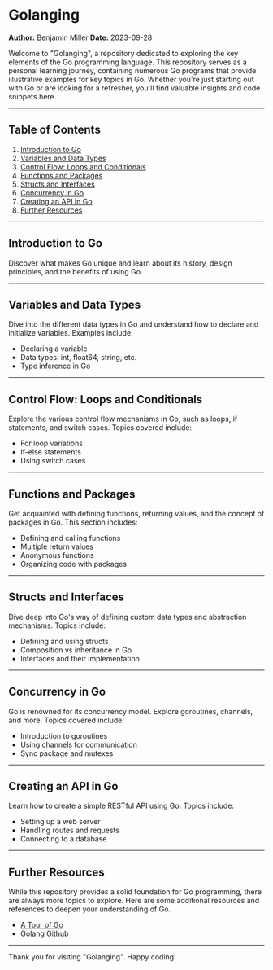 # Golanging

**Author:** Benjamin Miller
**Date:** 2023-09-28

Welcome to "Golanging", a repository dedicated to exploring the key elements of the Go programming language. This repository serves as a personal learning journey, containing numerous Go programs that provide illustrative examples for key topics in Go. Whether you're just starting out with Go or are looking for a refresher, you'll find valuable insights and code snippets here.

---

## Table of Contents

1. [Introduction to Go](#introduction-to-go)
2. [Variables and Data Types](#variables-and-data-types)
3. [Control Flow: Loops and Conditionals](#control-flow-loops-and-conditionals)
4. [Functions and Packages](#functions-and-packages)
5. [Structs and Interfaces](#structs-and-interfaces)
6. [Concurrency in Go](#concurrency-in-go)
7. [Creating an API in Go](#creating-an-api-in-go)
8. [Further Resources](#further-resources)

---

## Introduction to Go

Discover what makes Go unique and learn about its history, design principles, and the benefits of using Go.

---

## Variables and Data Types

Dive into the different data types in Go and understand how to declare and initialize variables. Examples include:
- Declaring a variable
- Data types: int, float64, string, etc.
- Type inference in Go

---

## Control Flow: Loops and Conditionals

Explore the various control flow mechanisms in Go, such as loops, if statements, and switch cases. Topics covered include:
- For loop variations
- If-else statements
- Using switch cases

---

## Functions and Packages

Get acquainted with defining functions, returning values, and the concept of packages in Go. This section includes:
- Defining and calling functions
- Multiple return values
- Anonymous functions
- Organizing code with packages

---

## Structs and Interfaces

Dive deep into Go's way of defining custom data types and abstraction mechanisms. Topics include:
- Defining and using structs
- Composition vs inheritance in Go
- Interfaces and their implementation

---

## Concurrency in Go

Go is renowned for its concurrency model. Explore goroutines, channels, and more. Topics covered include:
- Introduction to goroutines
- Using channels for communication
- Sync package and mutexes

---

## Creating an API in Go

Learn how to create a simple RESTful API using Go. Topics include:
- Setting up a web server
- Handling routes and requests
- Connecting to a database

---

## Further Resources

While this repository provides a solid foundation for Go programming, there are always more topics to explore. Here are some additional resources and references to deepen your understanding of Go.
- [A Tour of Go](https://go.dev/tour/welcome/1)
- [Golang Github](https://github.com/golang/go)

---

Thank you for visiting "Golanging". Happy coding!
